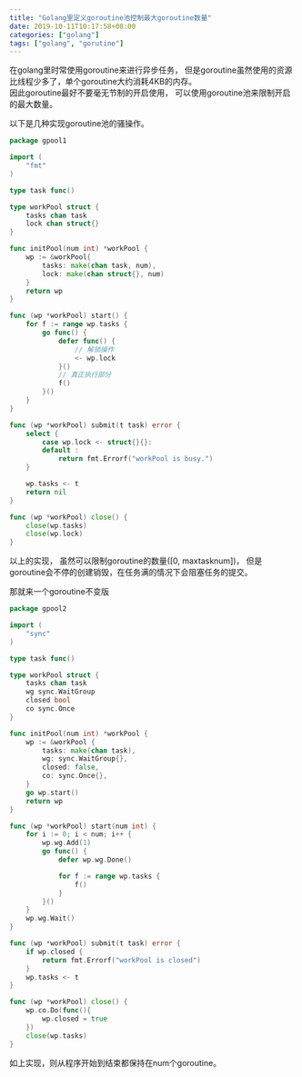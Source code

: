 ```yaml
---
title: "Golang里定义goroutine池控制最大goroutine数量"
date: 2019-10-11T10:17:58+08:00
categories: ["golang"]
tags: ["golang", "gorutine"]
---
```


在golang里时常使用goroutine来进行异步任务， 但是goroutine虽然使用的资源比线程少多了，单个goroutine大约消耗4KB的内存。  
因此goroutine最好不要毫无节制的开启使用， 可以使用goroutine池来限制开启的最大数量。

以下是几种实现goroutine池的骚操作。

```go
package gpool1

import (
    "fmt"
)

type task func()

type workPool struct {
    tasks chan task
    lock chan struct{}   
}

func initPool(num int) *workPool {
    wp := &workPool{
        tasks: make(chan task, num),
        lock: make(chan struct{}, num)
    }
    return wp   
}

func (wp *workPool) start() {
    for f := range wp.tasks {
        go func() {
            defer func() {
                // 解锁操作
                <- wp.lock
            }()
            // 真正执行部分
            f()
        }()
    }    
}

func (wp *workPool) submit(t task) error {
    select {
        case wp.lock <- struct{}{}:
        default :
            return fmt.Errorf("workPool is busy.")
    }

    wp.tasks <- t
    return nil
}

func (wp *workPool) close() {
    close(wp.tasks)
    close(wp.lock)
}

```

以上的实现， 虽然可以限制goroutine的数量([0, maxtasknum])， 但是goroutine会不停的创建销毁，在任务满的情况下会阻塞任务的提交。

那就来一个goroutine不变版

```go
package gpool2

import (
    "sync"
)

type task func() 

type workPool struct {
    tasks chan task
    wg sync.WaitGroup
    closed bool
    co sync.Once
}

func initPool(num int) *workPool {
    wp := &workPool {
        tasks: make(chan task),
        wg: sync.WaitGroup{},
        closed: false,
        co: sync.Once{},
    }
    go wp.start()
    return wp
}

func (wp *workPool) start(num int) {
    for i := 0; i < num; i++ {
        wp.wg.Add(1)
        go func() {
            defer wp.wg.Done()

            for f := range wp.tasks {
                f()
            }
        }()
    }
    wp.wg.Wait()
}

func (wp *workPool) submit(t task) error {
    if wp.closed {
        return fmt.Errorf("workPool is closed")        
    }
    wp.tasks <- t
}

func (wp *workPool) close() {
    wp.co.Do(func(){
        wp.closed = true
    })
    close(wp.tasks)
}
```

如上实现，则从程序开始到结束都保持在num个goroutine。